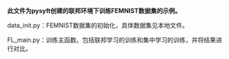 **此文件为pysyft创建的联邦环境下训练FEMNIST数据集的示例。**

data_init.py：FEMNIST数据集的初始化，具体数据集见本地文件。

FL_main.py：训练主函数。包括联邦学习的训练和集中学习的训练，并将结果进行对比。
